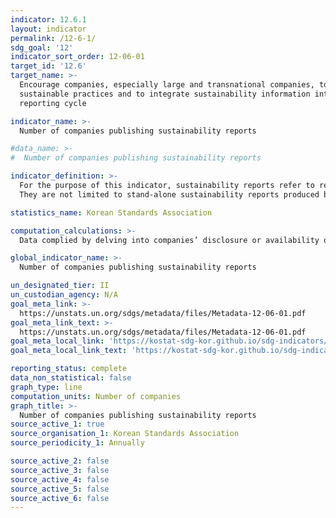 ```yaml
---
indicator: 12.6.1
layout: indicator
permalink: /12-6-1/
sdg_goal: '12'
indicator_sort_order: 12-06-01
target_id: '12.6'
target_name: >-
  Encourage companies, especially large and transnational companies, to adopt
  sustainable practices and to integrate sustainability information into their
  reporting cycle

indicator_name: >-
  Number of companies publishing sustainability reports

#data_name: >-
#  Number of companies publishing sustainability reports

indicator_definition: >-
  For the purpose of this indicator, sustainability reports refer to reports related to sustainability(sustainable business management) in all forms published by businesses and multinationals collected by sustainability open databases including the IIRC reporting framework, GRI, and Sustainability Accounting Standards Board(SASB). <br>
  They are not limited to stand-alone sustainability reports produced by companies but include portions of companies’ annual reports and reports submitted to the central government sharing information on sustainability

statistics_name: Korean Standards Association

computation_calculations: >-
  Data complied by delving into companies’ disclosure or availability of sustainability reports on their website, etc

global_indicator_name: >-
  Number of companies publishing sustainability reports

un_designated_tier: II
un_custodian_agency: N/A
goal_meta_link: >-
  https://unstats.un.org/sdgs/metadata/files/Metadata-12-06-01.pdf   
goal_meta_link_text: >-
  https://unstats.un.org/sdgs/metadata/files/Metadata-12-06-01.pdf   
goal_meta_local_link: 'https://kostat-sdg-kor.github.io/sdg-indicators/public/data/Metadata-12-06-01_ENG.pdf'
goal_meta_local_link_text: 'https://kostat-sdg-kor.github.io/sdg-indicators/public/data/Metadata-12-06-01_ENG.pdf'

reporting_status: complete
data_non_statistical: false
graph_type: line
computation_units: Number of companies
graph_title: >-
  Number of companies publishing sustainability reports
source_active_1: true
source_organisation_1: Korean Standards Association 
source_periodicity_1: Annually 

source_active_2: false
source_active_3: false
source_active_4: false
source_active_5: false
source_active_6: false
---
```

